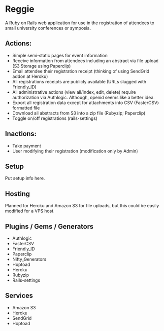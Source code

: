 # Reggie
A Ruby on Rails web application for use in the registration of attendees to small university conferences or symposia. 

## Actions:

+ Simple semi-static pages for event information
+ Receive information from attendees including an abstract via file upload (S3 Storage using Paperclip)
+ Email attendee their registration receipt (thinking of using SendGrid addon at Heroku)
+ All registrations receipts are publicly available (URLs slugged with Friendly_ID)
+ All administrative actions (view all/index, edit, delete) require authorization via Authlogic. Although, openid seems like a better idea.
+ Export all registration data except for attachments into CSV (FasterCSV) formatted file
+ Download all abstracts from S3 into a zip file (Rubyzip; Paperclip)
+ Toggle on/off registrations (rails-settings)

## Inactions:

+ Take payment
+ User modifying their registration (modification only by Admin)


## Setup

Put setup info here.

## Hosting

Planned for Heroku and Amazon S3 for file uploads, but this could be easily modified for a VPS host. 

## Plugins / Gems / Generators

+ Authlogic
+ FasterCSV
+ Friendly_ID
+ Paperclip
+ Nifty_Generators
+ Hoptoad
+ Heroku
+ Rubyzip
+ Rails-settings

## Services

+ Amazon S3
+ Heroku
+ SendGrid
+ Hoptoad


